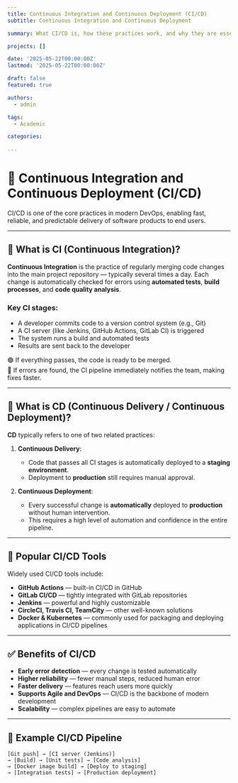 ```yaml
---
title: Continuous Integration and Continuous Deployment (CI/CD)
subtitle: Continuous Integration and Continuous Deployment

summary: What CI/CD is, how these practices work, and why they are essential for modern software development

projects: []

date: '2025-05-22T00:00:00Z'
lastmod: '2025-05-22T00:00:00Z'

draft: false
featured: true

authors:
  - admin

tags:
  - Academic

categories:
  
---
```


# 🚀 Continuous Integration and Continuous Deployment (CI/CD)

CI/CD is one of the core practices in modern DevOps, enabling fast, reliable, and predictable delivery of software products to end users.

---

## 🔧 What is CI (Continuous Integration)?

**Continuous Integration** is the practice of regularly merging code changes into the main project repository — typically several times a day. Each change is automatically checked for errors using **automated tests**, **build processes**, and **code quality analysis**.

### Key CI stages:
- A developer commits code to a version control system (e.g., Git)
- A CI server (like Jenkins, GitHub Actions, GitLab CI) is triggered
- The system runs a build and automated tests
- Results are sent back to the developer

🟢 If everything passes, the code is ready to be merged.  
🔴 If errors are found, the CI pipeline immediately notifies the team, making fixes faster.

---

## 🚀 What is CD (Continuous Delivery / Continuous Deployment)?

**CD** typically refers to one of two related practices:

1. **Continuous Delivery**:
   - Code that passes all CI stages is automatically deployed to a **staging environment**.
   - Deployment to **production** still requires manual approval.

2. **Continuous Deployment**:
   - Every successful change is **automatically** deployed to **production** without human intervention.
   - This requires a high level of automation and confidence in the entire pipeline.

---

## 🧰 Popular CI/CD Tools

Widely used CI/CD tools include:

- **GitHub Actions** — built-in CI/CD in GitHub
- **GitLab CI/CD** — tightly integrated with GitLab repositories
- **Jenkins** — powerful and highly customizable
- **CircleCI, Travis CI, TeamCity** — other well-known solutions
- **Docker & Kubernetes** — commonly used for packaging and deploying applications in CI/CD pipelines

---

## ✅ Benefits of CI/CD

- **Early error detection** — every change is tested automatically
- **Higher reliability** — fewer manual steps, reduced human error
- **Faster delivery** — features reach users more quickly
- **Supports Agile and DevOps** — CI/CD is the backbone of modern development
- **Scalability** — complex pipelines are easy to automate

---

## 📌 Example CI/CD Pipeline

```plaintext
[Git push] → [CI server (Jenkins)] 
→ [Build] → [Unit tests] → [Code analysis] 
→ [Docker image build] → [Deploy to staging]
→ [Integration tests] → [Production deployment]

